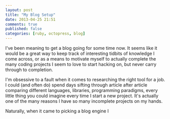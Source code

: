 ```yaml
---
layout: post
title: "My Blog Setup"
date: 2013-04-25 21:51
comments: true
published: false
categories: [ruby, octopress, blog]
---
```


I've been meaning to get a blog going for some time now. It seems like
it would be a great way to keep track of interesting tidbits of
knowledge I come across, or as a means to motivate myself to actually
complete the many coding projects I seem to love to start hacking on,
but never carry through to completion.


I'm obsessive to a fault when it comes to researching the right tool
for a job. I could (and often do) spend days sifting through article
after article comparing different languages, libraries, programming
paradigms, every little thing you could imagine every time I start a
new project. It's actually one of the many reasons I have so many
incomplete projects on my hands.

Naturally, when it came to picking a blog engine I
